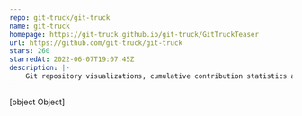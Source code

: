 ```yaml
---
repo: git-truck/git-truck
name: git-truck
homepage: https://git-truck.github.io/git-truck/GitTruckTeaser
url: https://github.com/git-truck/git-truck
stars: 260
starredAt: 2022-06-07T19:07:45Z
description: |-
    Git repository visualizations, cumulative contribution statistics and more. Run npx -y git-truck to use Git Truck today!
---
```


[object Object]

